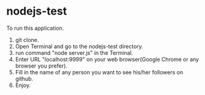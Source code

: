 # nodejs-test

To run this application.
1. git clone.
2. Open Terminal and go to the nodejs-test directory.
3. run command "node server.js" in the Terminal.
4. Enter URL "localhost:9999" on your web browser(Google Chrome or any browser you prefer).
5. Fill in the name of any person you want to see his/her followers on github.
6. Enjoy.

